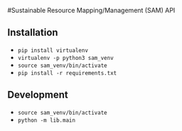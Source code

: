 #Sustainable Resource Mapping/Management (SAM) API

## Installation
- `pip install virtualenv`
- `virtualenv -p python3 sam_venv`
- `source sam_venv/bin/activate`
- `pip install -r requirements.txt`

## Development
- `source sam_venv/bin/activate`
- `python -m lib.main`
